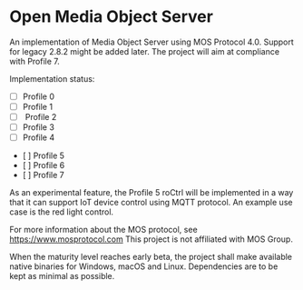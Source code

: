 # Open Media Object Server
An implementation of Media Object Server using MOS Protocol 4.0. Support for legacy 2.8.2 might be added later.
The project will aim at compliance with Profile 7.

Implementation status:
* [ ]  Profile 0
* [ ]  Profile 1
* [ ]  Profile 2
* [ ]  Profile 3
* [ ]  Profile 4
* [ ]  Profile 5
* [ ]  Profile 6
* [ ]  Profile 7

As an experimental feature, the Profile 5 roCtrl will be implemented in a way that it can support IoT device
control using MQTT protocol. An example use case is the red light control.

For more information about the MOS protocol, see https://www.mosprotocol.com
This project is not affiliated with MOS Group.

When the maturity level reaches early beta, the project shall make available native binaries for Windows, macOS and Linux. Dependencies are to be kept as minimal as possible.
